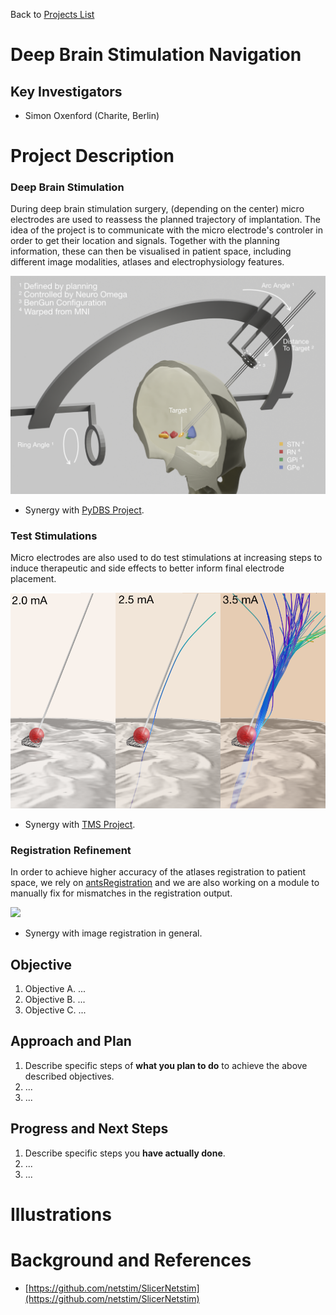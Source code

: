 Back to [Projects List](../../README.md#ProjectsList)

# Deep Brain Stimulation Navigation

## Key Investigators

- Simon Oxenford (Charite, Berlin)

# Project Description

### Deep Brain Stimulation

During deep brain stimulation surgery, (depending on the center) micro electrodes are used to reassess the planned trajectory of implantation. The idea of the project is to communicate with the micro electrode's controler in order to get their location and signals. Together with the planning information, these can then be visualised in patient space, including different image modalities, atlases and electrophysiology features.

![](DBSNav_Scene.png)

- Synergy with [PyDBS Project](../VRDisplayPluginForPyDBSUsingZspace/README.md).

### Test Stimulations

Micro electrodes are also used to do test stimulations at increasing steps to induce therapeutic and side effects to better inform final electrode placement.

![](DBSNav_Stimulation.png)

- Synergy with [TMS Project](../TMS_Slicer_Module/README.md).

### Registration Refinement

In order to achieve higher accuracy of the atlases registration to patient space, we rely on [antsRegistration](https://github.com/simonoxen/SlicerANTs) and we are also working on a module to manually fix for mismatches in the registration output.

![](DBSNav_Refine.gif)

- Synergy with image registration in general.


## Objective

<!-- Describe here WHAT you would like to achieve (what you will have as end result). -->

1. Objective A. ...
1. Objective B. ...
1. Objective C. ...

## Approach and Plan

<!-- Describe here HOW you would like to achieve the objectives stated above. -->

1. Describe specific steps of **what you plan to do** to achieve the above described objectives.
1. ...
1. ...

## Progress and Next Steps

<!-- Update this section as you make progress, describing of what you have ACTUALLY DONE. If there are specific steps that you could not complete then you can describe them here, too. -->

1. Describe specific steps you **have actually done**.
1. ...
1. ...

# Illustrations

<!-- Add pictures and links to videos that demonstrate what has been accomplished.
![Description of picture](Example2.jpg)
![Some more images](Example2.jpg)
-->

# Background and References

<!-- If you developed any software, include link to the source code repository. If possible, also add links to sample data, and to any relevant publications. -->

- [https://github.com/netstim/SlicerNetstim](https://github.com/netstim/SlicerNetstim)